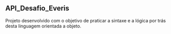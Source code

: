 ## API_Desafio_Everis

Projeto desenvolvido com o objetivo de praticar a sintaxe e a lógica por trás desta linguagem orientada a objeto.
